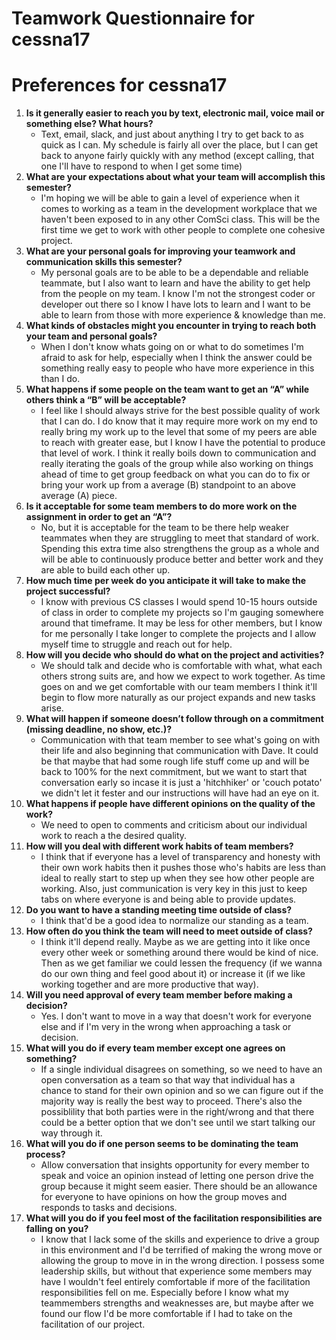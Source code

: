# Teamwork Questionnaire for cessna17
# Preferences for cessna17

1. __Is it generally easier to reach you by text, electronic mail, voice mail or something else?  What hours?__ 
   * Text, email, slack, and just about anything I try to get back to as quick as I can. My schedule is fairly all over the place, 
     but I can get back to anyone fairly quickly with any method (except calling, that one I'll have to respond to when I get some time)
1. __What are your expectations about what your team will accomplish this semester?__ 
   * I'm hoping we will be able to gain a level of experience when it comes to working as a team in the development workplace that we haven't been exposed to in any
     other ComSci class. This will be the first time we get to work with other people to complete one cohesive project. 
1. __What are your personal goals for improving your teamwork and communication skills this semester?__ 
   * My personal goals are to be able to be a dependable and reliable teammate, but I also want to learn and have the ability to get help from the people on my team.
     I know I'm not the strongest coder or developer out there so I know I have lots to learn and I want to be able to learn from those with more experience & knowledge than me.
1. __What kinds of obstacles might you encounter in trying to reach both your team and personal goals?__ 
   * When I don't know whats going on or what to do sometimes I'm afraid to ask for help, especially when I think the answer could be something really easy to people who have
     more experience in this than I do.
1. __What happens if some people on the team want to get an “A” while others think a “B” will be acceptable?__ 
   * I feel like I should always strive for the best possible quality of work that I can do. I do know that it may require more work on my end to really bring my work up to the
     level that some of my peers are able to reach with greater ease, but I know I have the potential to produce that level of work. I think it really boils down to communication
     and really iterating the goals of the group while also working on things ahead of time to get group feedback on what you can do to fix or bring your work up from a average (B)
     standpoint to an above average (A) piece. 
1. __Is it acceptable for some team members to do more work on the assignment in order to get an “A”?__ 
   * No, but it is acceptable for the team to be there help weaker teammates when they are struggling to meet that standard of work. Spending this extra time also strengthens
     the group as a whole and will be able to continuously produce better and better work and they are able to build each other up. 
1. __How much time per week do you anticipate it will take to make the project successful?__ 
   * I know with previous CS classes I would spend 10-15 hours outside of class in order to complete my projects so I'm gauging somewhere around that timeframe. It may be less
     for other members, but I know for me personally I take longer to complete the projects and I allow myself time to struggle and reach out for help. 
1. __How will you decide who should do what on the project and activities?__ 
   * We should talk and decide who is comfortable with what, what each others strong suits are, and how we expect to work together. As time goes on and we get comfortable with
     our team members I think it'll begin to flow more naturally as our project expands and new tasks arise. 
1. __What will happen if someone doesn’t follow through on a commitment (missing deadline, no show, etc.)?__ 
   * Communication with that team member to see what's going on with their life and also beginning that communication with Dave. It could be that maybe that had some rough life
     stuff come up and will be back to 100% for the next commitment, but we want to start that conversation early so incase it is just a 'hitchhiker' or 'couch potato' we didn't
     let it fester and our instructions will have had an eye on it.
1. __What happens if people have different opinions on the quality of the work?__ 
   * We need to open to comments and criticism about our individual work to reach a the desired quality. 
1. __How will you deal with different work habits of team members?__ 
   * I think that if everyone has a level of transparency and honesty with their own work habits then it pushes those who's habits are less than ideal to really start to step
     up when they see how other people are working. Also, just communication is very key in this just to keep tabs on where everyone is and being able to provide updates.
1. __Do you want to have a standing meeting time outside of class?__ 
   * I think that'd be a good idea to normalize our standing as a team. 
1. __How often do you think the team will need to meet outside of class?__ 
   * I think it'll depend really. Maybe as we are getting into it like once every other week or something around there would be kind of nice. Then as we get familiar we could
     lessen the frequency (if we wanna do our own thing and feel good about it) or increase it (if we like working together and are more productive that way).
1. __Will you need approval of every team member before making a decision?__ 
   * Yes. I don't want to move in a way that doesn't work for everyone else and if I'm very in the wrong when approaching a task or decision. 
1. __What will you do if every team member except one agrees on something?__ 
   * If a single individual disagrees on something, so we need to have an open conversation as a team so that way that individual has a chance to stand for their own opinion
     and so we can figure out if the majority way is really the best way to proceed. There's also the possiblility that both parties were in the right/wrong and that there could
     be a better option that we don't see until we start talking our way through it.
1. __What will you do if one person seems to be dominating the team process?__ 
   * Allow conversation that insights opportunity for every member to speak and voice an opinion instead of letting one person drive the group because it might seem easier.
     There should be an allowance for everyone to have opinions on how the group moves and responds to tasks and decisions. 
1. __What will you do if you feel most of the facilitation responsibilities are falling on you?__ 
   * I know that I lack some of the skills and experience to drive a group in this environment and I'd be terrified of making the wrong move or allowing the group to move in
     in the wrong direction. I possess some leadership skills, but without that experience some members may have I wouldn't feel entirely comfortable if more of the facilitation
     responsibilities fell on me. Especially before I know what my teammembers strengths and weaknesses are, but maybe after we found our flow I'd be more comfortable if I had to
     take on the facilitation of our project. 
